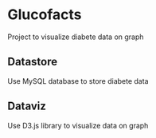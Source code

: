 # Glucofacts

Project to visualize diabete data on graph

## Datastore

Use MySQL database to store diabete data

## Dataviz

Use D3.js library to visualize data on graph
